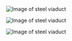 
![Image of steel viaduct](IMG_0123.png)

![Image of steel viaduct](IMG_0124.png)

![Image of steel viaduct](IMG_0125.png)
